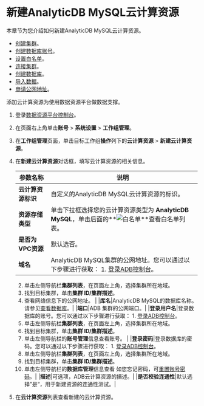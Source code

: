 # 新建AnalyticDB MySQL云计算资源

本章节为您介绍如何新建AnalyticDB MySQL云计算资源。

-   [创建集群](https://help.aliyun.com/document_detail/122234.html?spm=a2c4g.11186623.6.589.173d152fzd8Vx3)。
-   [创建数据库账号](https://help.aliyun.com/document_detail/122280.html?spm=a2c4g.11186623.6.590.7a6b4ecbFdXbrd)。
-   [设置白名单](https://help.aliyun.com/document_detail/122244.html?spm=a2c4g.11186623.6.591.439e7c78PCC26X)。
-   [连接集群](https://help.aliyun.com/document_detail/122512.html?spm=a2c4g.11186623.6.592.6d9d1ad941ffwj)。
-   [创建数据库](https://help.aliyun.com/document_detail/135654.html?spm=a2c4g.11186623.6.593.781c6b32maAPNw)。
-   [导入数据](https://help.aliyun.com/document_detail/188324.html?spm=a2c4g.11186623.6.594.5c7c7c1dfdWZvS)。
-   [申请公网地址](https://help.aliyun.com/document_detail/122252.html?spm=a2c4g.11186623.6.598.1ee62206qajuIF)。

添加云计算资源为使用数据资源平台做数据支撑。

1.  登录[数据资源平台控制台](https://dataq.console.aliyun.com)。

2.  在页面右上角单击**账号** \> **系统设置** \> **工作组管理**。

3.  在**工作组管理**页面，单击目标工作组**操作**列下的**云计算资源** \> **新建云计算资源**。

4.  在**新建云计算资源**对话框，填写云计算资源的相关信息。

    |参数名称|说明|
    |----|--|
    |**云计算资源标识**|自定义的AnalyticDB MySQL云计算资源的标识。|
    |**资源存储类型**|单击下拉框选择您的云计算资源类型为 **AnalyticDB MySQL**，单击后面的**![白名单](https://static-aliyun-doc.oss-accelerate.aliyuncs.com/assets/img/zh-CN/2847900161/p211240.png)**查看白名单列表。|
    |**是否为VPC资源**|默认选否。|
    |**域名**|AnalyticDB MySQL集群的公网地址。您可以通过以下步骤进行获取：     1.  [登录ADB控制台](https://ads.console.aliyun.com/)。
    2.  单击左侧导航栏**集群列表**，在页面左上角，选择集群所在地域。
    3.  找到目标集群，单击**集群 ID/集群描述**。
    4.  查看网络信息下的公网地址。 |
    |**库名**|AnalyticDB MySQL的数据库名称。请参见[查看数据库](https://help.aliyun.com/document_detail/135654.html?spm=a2c4g.11186623.6.593.2cc77c78SkD6HO)。|
    |**端口**|ADB 集群的公网端口。|
    |**登录用户名**|登录数据库的账号。您可以通过以下步骤进行获取：     1.  [登录ADB控制台](https://ads.console.aliyun.com/)。
    2.  单击左侧导航栏**集群列表**，在页面左上角，选择集群所在地域。
    3.  找到目标集群，单击**集群 ID/集群描述**。
    4.  单击左侧导航栏的**账号管理**信息查看账号。 |
    |**登录密码**|登录数据库的密码。您可以通过以下步骤进行获取：     1.  [登录ADB控制台](https://ads.console.aliyun.com/)。
    2.  单击左侧导航栏**集群列表**，在页面左上角，选择集群所在地域。
    3.  找到目标集群，单击**集群 ID/集群描述**。
    4.  单击左侧导航栏的**数据库管理**信息查看
如您忘记密码，可[重置账号密码](https://help.aliyun.com/document_detail/122659.html?spm=a2c4g.11174283.6.661.1e289abd3wqx7d)。|
    |**描述**|可选项，ADB云计算资源的描述。|
    |**是否校验连通性**|默认选择”是“，用于新建资源的连通性测试。|

5.  在**云计算资源**列表查看新建的云计算资源。


